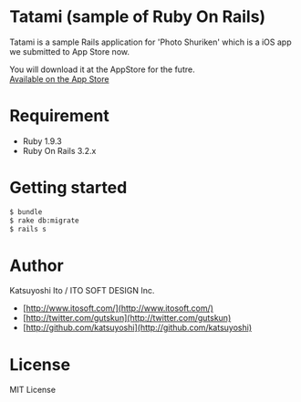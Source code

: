 Tatami (sample of Ruby On Rails)
===

Tatami is a sample Rails application for 'Photo Shuriken' which is a iOS app we submitted to App Store now.

You will download it at the AppStore for the futre.  
[Available on the App Store](https://itunes.apple.com/us/app/photo-shuriken/id665902441?l=ja&ls=1&mt=8)


Requirement
===

- Ruby 1.9.3
- Ruby On Rails 3.2.x


Getting started
===

```sh
$ bundle
$ rake db:migrate
$ rails s
```

Author
===

Katsuyoshi Ito / ITO SOFT DESIGN Inc.

- [http://www.itosoft.com/](http://www.itosoft.com/)  
- [http://twitter.com/gutskun](http://twitter.com/gutskun)  
- [http://github.com/katsuyoshi](http://github.com/katsuyoshi)   


License
===
MIT License  


